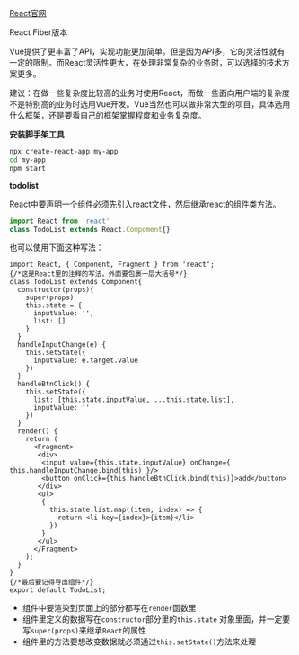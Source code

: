 [React官网](<https://reactjs.org/docs/getting-started.html>)

React Fiber版本

Vue提供了更丰富了API，实现功能更加简单。但是因为API多，它的灵活性就有一定的限制。而React灵活性更大，在处理非常复杂的业务时，可以选择的技术方案更多。

建议：在做一些复杂度比较高的业务时使用React，而做一些面向用户端的复杂度不是特别高的业务时选用Vue开发。Vue当然也可以做非常大型的项目，具体选用什么框架，还是要看自己的框架掌握程度和业务复杂度。

**安装脚手架工具**

```bash
npx create-react-app my-app
cd my-app
npm start
```

**todolist**

React中要声明一个组件必须先引入react文件，然后继承react的组件类方法。

```javascript
import React from 'react'
class TodoList extends React.Compoment{}
```

也可以使用下面这种写法：

```react
import React, { Component, Fragment } from 'react';
{/*这是React里的注释的写法，外面要包裹一层大括号*/}
class TodoList extends Component{
  constructor(props){
    super(props)
    this.state = {
      inputValue: '',
      list: []
    }
  }
  handleInputChange(e) {
    this.setState({
      inputValue: e.target.value
    })
  }
  handleBtnClick() {
    this.setState({
      list: [this.state.inputValue, ...this.state.list],
      inputValue: ''
    })
  }
  render() {
    return (
      <Fragment>
       <div>
        <input value={this.state.inputValue} onChange={ this.handleInputChange.bind(this) }/>
        <button onClick={this.handleBtnClick.bind(this)}>add</button>
       </div>
       <ul>
        {
          this.state.list.map((item, index) => {
            return <li key={index}>{item}</li>
          })
        }
       </ul>
      </Fragment>
    );
  }
}
{/*最后要记得导出组件*/}
export default TodoList;
```

- 组件中要渲染到页面上的部分都写在`render`函数里
- 组件里定义的数据写在`constructor`部分里的`this.state` 对象里面，并一定要写`super(props)`来继承`React`的属性
- 组件里的方法要想改变数据就必须通过`this.setState()`方法来处理